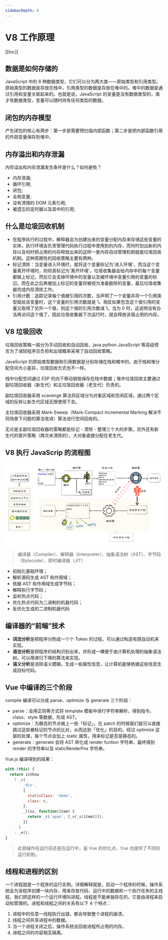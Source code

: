 ```yaml
---
sidebarDepth: 0
---
```


# V8 工作原理

[[toc]]

## 数据是如何存储的

JavaScript 中的 8 种数据类型，它们可以分为两大类——原始类型和引用类型。原始类型的数据是存放在栈中，引用类型的数据是存放在堆中的。堆中的数据是通过引用和变量关联起来的。也就是说，JavaScript 的变量是没有数据类型的，值才有数据类型，变量可以随时持有任何类型的数据。

## 闭包的内存模型

产生闭包的核心有两步：第一步是需要预扫描内部函数；第二步是把内部函数引用的外部变量保存到堆中。

## 内存溢出和内存泄漏

内存溢出和内存泄漏发生条件是什么？如何避免？

- 内存泄漏;
- 循环引用;
- 闭包;
- 全局变量;
- 没有清理的 DOM 元素引用;
- 被遗忘的定时器以及其中的引用;

## 什么是垃圾回收机制

- 在程序执行的过程中，解释器会为创建出来的变量分配内存来存储这些变量的实体，执行环境会负责管理代码执行过程中使用到的内存，而何时划出新的内存以及何时把占用的内存释放出来的这样一套内存自动管理机制就是垃圾回收机制。这种周期性的回收策略主要有两种。
- 标记清除：当变量进入环境时，就将这个变量标记为'进入环境'，而当这个变量离开环境时，则将其标记为'离开环境'。垃圾收集器会给内存中的每个变量都做上标记，然后它会去掉环境中的变量以及被环境中变量引用的变量的标记。而在此之后再被加上标记的变量将被视为准备删除的变量，最后垃圾收集器完成内存清除工作。
- 引用计数：追踪记录每个值被引用的次数，当声明了一个变量并将一个引用类型赋给该变量时，这个变量的引用次数就是 1。相反如果包含这个值引用的变量又取得了另外一个值，则这个值的引用次数减 1。当为 0 时，这说明没有办法再访问这个值了，因此垃圾收集器下次运行时，就会释放该值占用的内存。

## V8 垃圾回收

垃圾回收策略一般分为手动回收和自动回收，java python JavaScript 等高级预言为了减轻程序员负担和出错概率采用了自动回收策略。

JavaScript 的原始类型数据和引用数据是分别存储在栈和椎中的，由于栈和堆分配空间大小差异，垃圾回收方式也不一样。

栈中分配空间通过 ESP 的向下移动销毁保存在栈中数据；堆中垃圾回收主要通过副垃圾回收器（新生代）和主垃圾回收器（老生代）负责的。

副垃圾回收器采用 scavenge 算法将区域分为对象区域和空闲区域，通过两个区域的反转让新生代区域无限使用下去。

主垃圾回收器采用 Mark-Sweep（Mark-Compact Incremental Marking 解决不同场景下问题的算法改进）算法进行空间回收的。

无论是主副垃圾回收器的策略都是标记 - 清除 - 整理三个大的步骤。另外还有新生代的晋升策略（两次未清除的），大对象直接分配在老生代。

## V8 执行 JavaScrip 的流程图

![v8](./imgs/v8-zhixing.jpg)

> 编译器（Compiler）、解释器（Interpreter）、抽象语法树（AST）、字节码（Bytecode）、即时编译器（JIT）

- 初始化基础环境；
- 解析源码生成 AST 和作用域；
- 依据 AST 和作用域生成字节码；
- 解释执行字节码；
- 监听热点代码；
- 优化热点代码为二进制的机器代码；
- 反优化生成的二进制机器代码

## 编译器的“前端”技术

- **词法分析**是把程序分割成一个个 Token 的过程，可以通过构造有限自动机来实现。
- **语法分析**是把程序的结构识别出来，并形成一棵便于由计算机处理的抽象语法树。可以用递归下降的算法来实现。
- **语义分析**是消除语义模糊，生成一些属性信息，让计算机能够依据这些信息生成目标代码。

## Vue 中编译的三个阶段

compile 编译可以分成 parse、optimize 与 generate 三个阶段：

- parse：会用正则等方式将 template 模板中进行字符串解析，得到指令、class、style 等数据，形成 AST。
- optimize：为静态的节点做上一些「标记」，在 patch 的时候我们就可以直接跳过这些被标记的节点的比对，从而达到「优化」的目的。经过 optimize 这层的处理，每个节点会加上 static 属性，用来标记是否是静态的。
- generate：generate 会将 AST 转化成 render funtion 字符串，最终得到 render 的字符串以及 staticRenderFns 字符串。

Vue.js 编译得到的结果：

```js
with (this) {
  return isShow
    ? _c(
        'div',
        {
          staticClass: 'demo',
          class: c,
        },
        _l(sz, function(item) {
          return _c('span', [_v(_s(item))]);
        })
      )
    : _e();
}
```

> 此部操作在运行前还是在运行中，是 Vue 的优化点，Vue 也提供了不同的运行机制。

## 线程和进程的区别

一个进程就是一个程序的运行实例。详细解释就是，启动一个程序的时候，操作系统会为该程序创建一块内存，用来存放代码、运行中的数据和一个执行任务的主线程，我们把这样的一个运行环境叫进程。线程是不能单独存在的，它是由进程来启动和管理的。进程和线程之间的关系有以下 4 个特点：

1. 进程中的任意一线程执行出错，都会导致整个进程的崩溃。
2. 线程之间共享进程中的数据。
3. 当一个进程关闭之后，操作系统会回收进程所占用的内存。
4. 进程之间的内容相互隔离。
